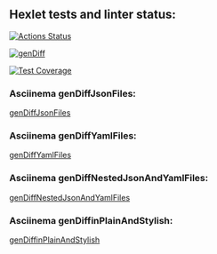 ## Hexlet tests and linter status:
[![Actions Status](https://github.com/Max-climber/frontend-project-46/actions/workflows/hexlet-check.yml/badge.svg)](https://github.com/Max-climber/frontend-project-46/actions)

[![genDiff](https://github.com/Max-climber/frontend-project-46/actions/workflows/genDiff.yml/badge.svg)](https://github.com/Max-climber/frontend-project-46/actions/workflows/genDiff.yml)

[![Test Coverage](https://api.codeclimate.com/v1/badges/0f402dd28fed75220279/test_coverage)](https://codeclimate.com/github/Max-climber/frontend-project-46/test_coverage)


### Asciinema genDiffJsonFiles:

[genDiffJsonFiles](https://asciinema.org/a/JoesTXqFfDeU6vaDIvETRyIcm)

### Asciinema genDiffYamlFiles:
[genDiffYamlFiles](https://asciinema.org/a/QLuTXch9J7fnpg7uxo4BBbviG)

### Asciinema genDiffNestedJsonAndYamlFiles:
[genDiffNestedJsonAndYamlFiles](https://asciinema.org/a/Spj6BVpZATBySGrX1LQDGo7Pl)

### Asciinema genDiffinPlainAndStylish:
[genDiffinPlainAndStylish](https://asciinema.org/a/LvGiwSbsWS3IFcrZSrrYX8xH8)